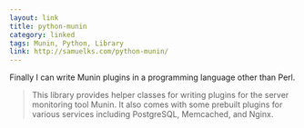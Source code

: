 ```yaml
---
layout: link
title: python-munin
category: linked
tags: Munin, Python, Library
link: http://samuelks.com/python-munin/
---
```


Finally I can write Munin plugins in a programming language other than Perl.

> This library provides helper classes for writing plugins for the server monitoring tool Munin. It also comes with some prebuilt plugins for various services including PostgreSQL, Memcached, and Nginx.